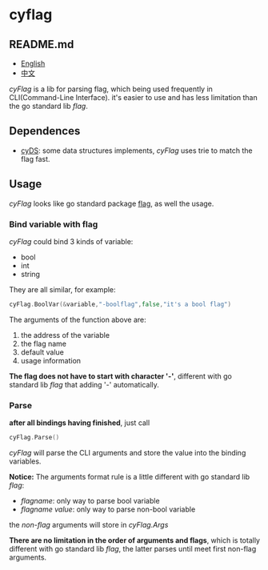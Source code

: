 # cyflag

## README.md
- [English](README.md)
- [中文](README.zh_CN.md)

*cyFlag* is a lib for parsing flag, which being used frequently in CLI(Command-Line Interface). it's easier to use and has less limitation than the go standard lib *flag*.

## Dependences

- [cyDS](https://github.com/yah01/cyDS-GO): some data structures implements, *cyFlag* uses trie to match the flag fast.

## Usage

*cyFlag* looks like go standard package [flag](https://golang.org/pkg/flag/), as well the usage.

### Bind variable with flag
*cyFlag* could bind 3 kinds of variable:
- bool
- int
- string

They are all similar, for example:
```go
cyFlag.BoolVar(&variable,"-boolflag",false,"it's a bool flag")
```

The arguments of the function above are:
1. the address of the variable
2. the flag name
3. default value
4. usage information

**The flag does not have to start with character '-'**, different with go standard lib *flag* that adding '-' automatically.

### Parse
**after all bindings having finished**, just call
```go
cyFlag.Parse()
```

*cyFlag* will parse the CLI arguments and store the value into the binding variables.

**Notice:** The arguments format rule is a little different with go standard lib *flag*:
- *flagname*: only way to parse bool variable
- *flagname value*: only way to parse non-bool variable

the *non-flag* arguments will store in *cyFlag.Args*

**There are no limitation in the order of arguments and flags**, which is totally different with go standard lib *flag*, the latter parses until meet first non-flag arguments.
